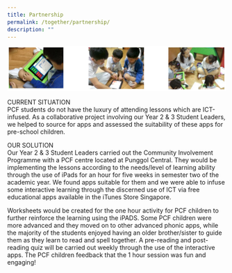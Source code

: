```yaml
---
title: Partnership
permalink: /together/partnership/
description: ""
---
```

![](/images/partnership.jpg)

CURRENT SITUATION <br>
PCF students do not have the luxury of attending lessons which are ICT-infused. As a collaborative project involving our Year 2 & 3 Student Leaders, we helped to source for apps and assessed the suitability of these apps for pre-school children.

OUR SOLUTION <br>
Our Year 2 & 3 Student Leaders carried out the Community Involvement Programme with a PCF centre located at Punggol Central. They would be implementing the lessons according to the needs/level of learning ability through the use of iPads for an hour for five weeks in semester two of the academic year. We found apps suitable for them and we were able to infuse some interactive learning through the discerned use of ICT via free educational apps available in the iTunes Store Singapore.

Worksheets would be created for the one hour activity for PCF children to further reinforce the learning using the iPADS. Some PCF children were more advanced and they moved on to other advanced phonic apps, while the majority of the students enjoyed having an older brother/sister to guide them as they learn to read and spell together. A pre-reading and post-reading quiz will be carried out weekly through the use of the interactive apps. The PCF children feedback that the 1 hour session was fun and engaging!